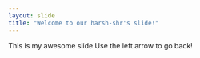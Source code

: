 ```yaml
---
layout: slide
title: "Welcome to our harsh-shr's slide!"
---
```

This is my awesome slide
Use the left arrow to go back!
